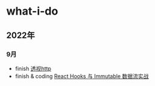 # what-i-do

## 2022年

### 9月
- finish [透视http](https://time.geekbang.org/column/intro/100029001)
- finish & coding [React Hooks 与 Immutable 数据流实战](https://juejin.cn/book/6844733816460804104)
